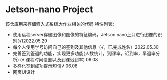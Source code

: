 # Jetson-nano Project

该仓库用来存储嵌入式系统大作业相关的代码
特性列表:

- 使用远程server存储图像和图像的特征编码，Jetson nano上只进行图像的识别(√)2022.05.29
- 每个人使用学号访问自己的签到及其他信息（√，已完成姓名）2022.05.30
- 完善签到签退的功能，实现更多功能(人数统计，到课率，迟到率，早退率分析) (√ 课程时间设置以及到课迟到率) 06.08
- 多样化签到成功提示短信√ 06.08 
- 网页UI设计

